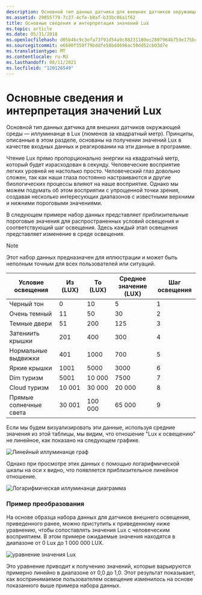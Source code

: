 ```yaml
---
description: Основной тип данных датчика для внешних датчиков окружающей среды — иллуминанце в Lux (люменов за квадратный метр). Принципы, описанные в этом разделе, основаны на получении значений Lux в качестве входных данных и реагировании на эти данные в программе.
ms.assetid: 29855779-7c27-4cfe-b8af-b33bc86a1f62
title: Основные сведения и интерпретация значений Lux
ms.topic: article
ms.date: 05/31/2018
ms.openlocfilehash: d05b4bc9c3efa73f91d54a9c88231180ec2807964b753e175bc13755b54c2743
ms.sourcegitcommit: e6600f550f79bddfe58bd4696ac50dd52cb03d7e
ms.translationtype: MT
ms.contentlocale: ru-RU
ms.lasthandoff: 08/11/2021
ms.locfileid: "120126549"
---
```

# <a name="understanding-and-interpreting-lux-values"></a>Основные сведения и интерпретация значений Lux

Основной тип данных датчика для внешних датчиков окружающей среды — иллуминанце в Lux (люменов за квадратный метр). Принципы, описанные в этом разделе, основаны на получении значений Lux в качестве входных данных и реагировании на эти данные в программе.

Чтение Lux прямо пропорционально энергии на квадратный метр, который будет израсходован в секунду. Человеческие восприятие легких уровней не настолько просто. Человеческий глаз довольно сложен, так как наши глаза постоянно настраиваются и другие биологических процессы влияют на наше восприятие. Однако мы можем подумать об этом восприятии с упрощенной точки зрения, создавая несколько интересующих диапазонов с известными верхними и нижними пороговыми значениями.

В следующем примере набор данных представляет приблизительные пороговые значения для распространенных условий освещения и соответствующий шаг освещения. Здесь каждый этап освещения представляет изменение в среде освещения.

> [!Note]  
> Этот набор данных предназначен для иллюстрации и может быть неполным точным для всех пользователей или ситуаций.

 



| Условие освещения | Из (LUX) | To (LUX) | Среднее значение (LUX) | Шаг освещения |
|--------------------|------------|----------|------------------|---------------|
| Черный тон        | 0          | 10       | 5                | 1             |
| Очень темный          | 11         | 50       | 30               | 2             |
| Темные двери       | 51         | 200      | 125              | 3             |
| Затениить крышки        | 201        | 400      | 300              | 4             |
| Нормальные выдвижки     | 401        | 1000     | 700              | 5             |
| Яркие крышки     | 1001       | 5000     | 3000             | 6             |
| Dim туризм       | 5001       | 10 000   | 7500             | 7             |
| Cloud туризм    | 10 001     | 30 000   | 20 000           | 8             |
| Прямые солнечные света    | 30 001     | 100 000  | 65 000           | 9             |



 

Если мы будем визуализировать эти данные, используя средние значения из этой таблицы, мы видим, что отношение "Lux к освещению" не линейное, как показано на следующем графике.

![Линейный иллуминанце граф](images/luxtostep.png)

Однако при просмотре этих данных с помощью логарифмической шкалы на оси x видно, что появляется приблизительное линейное отношение.

![Логарифмическая иллуминанце диаграмма](images/luxlogtostep.png)

### <a name="an-example-transform"></a>Пример преобразования

На основе образца набора данных для датчиков внешнего освещения, приведенного ранее, можно приступить к приведенному ниже уравнению, чтобы сопоставлять значения Lux с человеческим восприятием. В этом примере ожидаемые значения находятся в диапазоне от 0 Lux до 1 000 000 LUX.

![уравнение значения Lux](images/sensor-lux-equation.jpg)

Это уравнение приводит к получению значений, которые варьируются примерно линейно в диапазоне от 0,0 до 1,0. Этот результат показывает, как воспринимаемое пользователем освещение изменилось на основе показанного выше примера набора данных.

 

 



